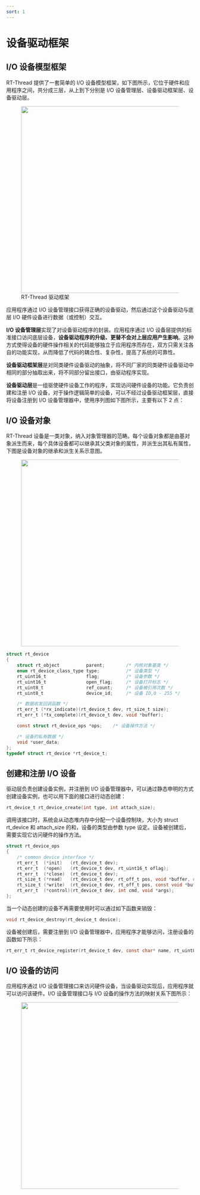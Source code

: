 ```yaml
---
sort: 1
---
```

# 设备驱动框架


## I/O 设备模型框架

RT-Thread 提供了一套简单的 I/O 设备模型框架，如下图所示，它位于硬件和应用程序之间，共分成三层，从上到下分别是 I/O 设备管理层、设备驱动框架层、设备驱动层。


<figure>
    <img src="https://www.rt-thread.org/document/site/rt-thread-version/rt-thread-standard/programming-manual/device/figures/io-dev.png" width=500>
    <figcaption>RT-Thread 驱动框架</figcaption>
</figure>

应用程序通过 I/O 设备管理接口获得正确的设备驱动，然后通过这个设备驱动与底层 I/O 硬件设备进行数据（或控制）交互。

**I/O 设备管理层**实现了对设备驱动程序的封装。应用程序通过 I/O 设备层提供的标准接口访问底层设备，**设备驱动程序的升级、更替不会对上层应用产生影响**。这种方式使得设备的硬件操作相关的代码能够独立于应用程序而存在，双方只需关注各自的功能实现，从而降低了代码的耦合性、复杂性，提高了系统的可靠性。


**设备驱动框架层**是对同类硬件设备驱动的抽象，将不同厂家的同类硬件设备驱动中相同的部分抽取出来，将不同部分留出接口，由驱动程序实现。

**设备驱动层**是一组驱使硬件设备工作的程序，实现访问硬件设备的功能。它负责创建和注册 I/O 设备，对于操作逻辑简单的设备，可以不经过设备驱动框架层，直接将设备注册到 I/O 设备管理器中，使用序列图如下图所示，主要有以下 2 点：


## I/O 设备对象

RT-Thread 设备是一类对象，纳入对象管理器的范畴。每个设备对象都是由基对象派生而来，每个具体设备都可以继承其父类对象的属性，并派生出其私有属性，下图是设备对象的继承和派生关系示意图。

<figure>
    <img src="https://www.rt-thread.org/document/site/rt-thread-version/rt-thread-standard/programming-manual/device/figures/io-parent.png" width=500>
</figure>


```c
struct rt_device
{
    struct rt_object          parent;        /* 内核对象基类 */
    enum rt_device_class_type type;          /* 设备类型 */
    rt_uint16_t               flag;          /* 设备参数 */
    rt_uint16_t               open_flag;     /* 设备打开标志 */
    rt_uint8_t                ref_count;     /* 设备被引用次数 */
    rt_uint8_t                device_id;     /* 设备 ID,0 - 255 */

    /* 数据收发回调函数 */
    rt_err_t (*rx_indicate)(rt_device_t dev, rt_size_t size);
    rt_err_t (*tx_complete)(rt_device_t dev, void *buffer);

    const struct rt_device_ops *ops;    /* 设备操作方法 */

    /* 设备的私有数据 */
    void *user_data;
};
typedef struct rt_device *rt_device_t;
```


## 创建和注册 I/O 设备

驱动层负责创建设备实例，并注册到 I/O 设备管理器中，可以通过静态申明的方式创建设备实例，也可以用下面的接口进行动态创建：

```c
rt_device_t rt_device_create(int type, int attach_size);
```

调用该接口时，系统会从动态堆内存中分配一个设备控制块，大小为 struct rt_device 和 attach_size 的和，设备的类型由参数 type 设定。设备被创建后，需要实现它访问硬件的操作方法。

```c
struct rt_device_ops
{
    /* common device interface */
    rt_err_t  (*init)   (rt_device_t dev);
    rt_err_t  (*open)   (rt_device_t dev, rt_uint16_t oflag);
    rt_err_t  (*close)  (rt_device_t dev);
    rt_size_t (*read)   (rt_device_t dev, rt_off_t pos, void *buffer, rt_size_t size);
    rt_size_t (*write)  (rt_device_t dev, rt_off_t pos, const void *buffer, rt_size_t size);
    rt_err_t  (*control)(rt_device_t dev, int cmd, void *args);
};
```


当一个动态创建的设备不再需要使用时可以通过如下函数来销毁：
```c
void rt_device_destroy(rt_device_t device);
```

设备被创建后，需要注册到 I/O 设备管理器中，应用程序才能够访问，注册设备的函数如下所示：

```c
rt_err_t rt_device_register(rt_device_t dev, const char* name, rt_uint8_t flags);
```


## I/O 设备的访问

应用程序通过 I/O 设备管理接口来访问硬件设备，当设备驱动实现后，应用程序就可以访问该硬件。I/O 设备管理接口与 I/O 设备的操作方法的映射关系下图所示：

<figure>
    <img src="https://www.rt-thread.org/document/site/rt-thread-version/rt-thread-standard/programming-manual/device/figures/io-fun-call.png" width=500>
</figure>



